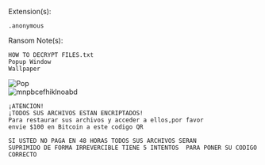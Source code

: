 Extension(s):
```
.anonymous
```
Ransom Note(s): 
```
HOW TO DECRYPT FILES.txt
Popup Window
Wallpaper
```
![Pop](https://github.com/user-attachments/assets/f8a1b6c3-417b-4780-93f9-c5ef5a2b5ac9)  
![mnpbcefhiklnoabd](https://github.com/user-attachments/assets/a94e119c-8fca-450b-8a73-17c7aab3b09e)  
```
¡ATENCION!
¡TODOS SUS ARCHIVOS ESTAN ENCRIPTADOS!
Para restaurar sus archivos y acceder a ellos,por favor
envie $100 en Bitcoin a este codigo QR

SI USTED NO PAGA EN 48 HORAS TODOS SUS ARCHIVOS SERAN
SUPRIMIDO DE FORMA IRREVERCIBLE TIENE 5 INTENTOS  PARA PONER SU CODIGO CORRECTO

```
